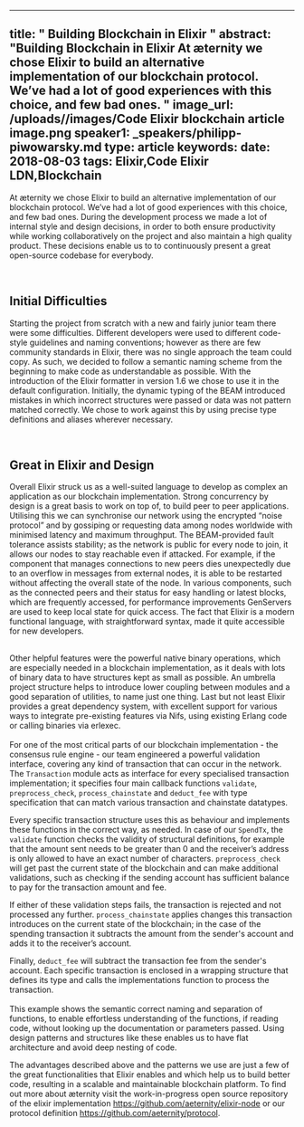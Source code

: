 
---
title: " Building Blockchain in Elixir
"
abstract: "Building Blockchain in Elixir
At æternity we chose Elixir to build an alternative implementation of our blockchain protocol. We’ve had a lot of good experiences with this choice, and few bad ones.
"
image_url: /uploads//images/Code Elixir blockchain article image.png
speaker1: _speakers/philipp-piwowarsky.md
type: article
keywords: 
date: 2018-08-03
tags: Elixir,Code Elixir LDN,Blockchain
---
At &aelig;ternity we chose Elixir to build an alternative implementation of our blockchain protocol. We&rsquo;ve had a lot of good experiences with this choice, and few bad ones. During the development process we made a lot of internal style and design decisions, in order to both ensure productivity while working collaboratively on the project and also maintain a high quality product. These decisions enable us to to continuously present a great open-source codebase for everybody.

&nbsp;

## Initial Difficulties

Starting the project from scratch with a new and fairly junior team there were some difficulties. Different developers were used to different code-style guidelines and naming conventions; however as there are few community standards in Elixir, there was no single approach the team could copy. As such, we decided to follow a semantic naming scheme from the beginning to make code as understandable as possible. With the introduction of the Elixir formatter in version 1.6 we chose to use it in the default configuration. Initially, the dynamic typing of the BEAM introduced mistakes in which incorrect structures were passed or data was not pattern matched correctly. We chose to work against this by using precise type definitions and aliases wherever necessary.

&nbsp;

## Great in Elixir and Design

Overall Elixir struck us as a well-suited language to develop as complex an application as our blockchain implementation. Strong concurrency by design is a great basis to work on top of, to build peer to peer applications. Utilising this we can synchronise our network using the encrypted &ldquo;noise protocol&rdquo; and by gossiping or requesting data among nodes worldwide with minimised latency and maximum throughput. The BEAM-provided fault tolerance assists stability; as the network is public for every node to join, it allows our nodes to stay reachable even if attacked. For example, if the component that manages connections to new peers dies unexpectedly due to an overflow in messages from external nodes, it is able to be restarted without affecting the overall state of the node. In various components, such as the connected peers and their status for easy handling or latest blocks, which are frequently accessed, for performance improvements GenServers are used to keep local state for quick access. The fact that Elixir is a modern functional language, with straightforward syntax, made it quite accessible for new developers.<br />
&nbsp;

Other helpful features were the powerful native binary operations, which are especially needed in a blockchain implementation, as it deals with lots of binary data to have structures kept as small as possible. An umbrella project structure helps to introduce lower coupling between modules and a good separation of utilities, to name just one thing. Last but not least Elixir provides a great dependency system, with excellent support for various ways to integrate pre-existing features via Nifs, using existing Erlang code or calling binaries via erlexec.<br />
<br />
For one of the most critical parts of our blockchain implementation - the consensus rule engine - our team engineered a powerful validation interface, covering any kind of transaction that can occur in the network. The `Transaction` module acts as interface for every specialised transaction implementation; it specifies four main callback functions `validate`, `preprocess_check`, `process_chainstate` and `deduct_fee` with type specification that can match various transaction and chainstate datatypes.

Every specific transaction structure uses this as behaviour and implements these functions in the correct way, as needed. In case of our `SpendTx`, the `validate` function checks the validity of structural definitions, for example that the amount sent needs to be greater than 0 and the receiver&rsquo;s address is only allowed to have an exact number of characters. `preprocess_check` will get past the current state of the blockchain and can make additional validations, such as checking if the sending account has sufficient balance to pay for the transaction amount and fee.

If either of these validation steps fails, the transaction is rejected and not processed any further. `process_chainstate` applies changes this transaction introduces on the current state of the blockchain; in the case of the spending transaction it subtracts the amount from the sender&#39;s account and adds it to the receiver&rsquo;s account.

Finally, `deduct_fee` will subtract the transaction fee from the sender&#39;s account. Each specific transaction is enclosed in a wrapping structure that defines its type and calls the implementations function to process the transaction.<br />
<br />
This example shows the semantic correct naming and separation of functions, to enable effortless understanding of the functions, if reading code, without looking up the documentation or parameters passed. Using design patterns and structures like these enables us to have flat architecture and avoid deep nesting of code.

The advantages described above and the patterns we use are just a few of the great functionalities that Elixir enables and which help us to build better code, resulting in a scalable and maintainable blockchain platform. To find out more about &aelig;ternity visit the work-in-progress open source repository of the elixir implementation <a href="https://github.com/aeternity/elixir-node">https://github.com/aeternity/elixir-node</a> or our protocol definition <a href="https://github.com/aeternity/protocol">https://github.com/aeternity/protocol</a>.

&nbsp;
